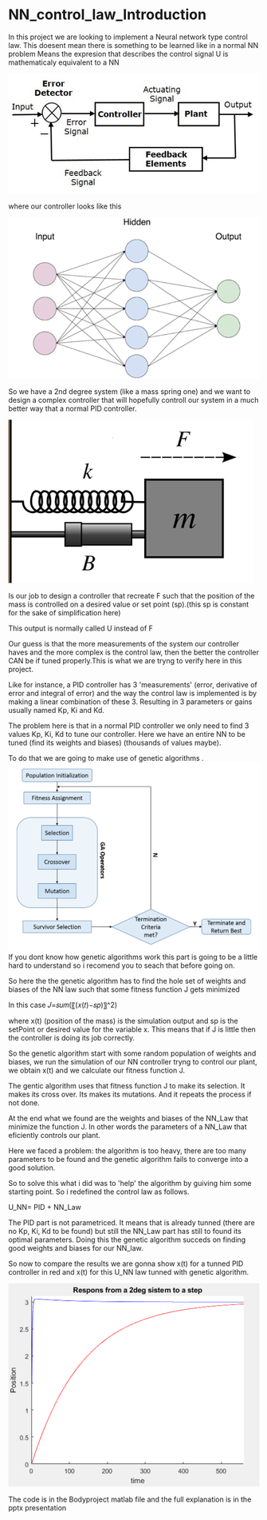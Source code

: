 # NN_control_law_Introduction


In this project we are looking to implement a Neural network type control law.
This doesent mean there is something to be learned like in a normal NN problem 
Means the expresion that describes the control signal U is mathematicaly equivalent to a NN


![](closed_loop.jpg)

where our controller looks like this

![](1_f9XlMlruW7TMF3EHbPDfYg.png)

So we have a 2nd degree system (like a mass spring one) and we want to design a complex controller that will
hopefully controll our system in a much better way that a normal PID controller.

![](Imagen1.png)

Is our job to design a controller that recreate F such that the position of the mass is controlled on a desired value or set point (sp).(this sp is constant for the sake of simplification here)

This output is normally called U instead of F 


Our guess is that the more measurements of the system our controller haves and the more complex is the control law, then the better the controller CAN be if tuned properly.This is what we are tryng to verify here in this project.

Like for instance, a PID controller has 3 'measurements' (error, derivative of error and integral of error) and the way the control law is implemented is by making a linear combination of these 3. Resulting in 3 parameters or gains usually named  Kp, Ki and Kd.

The problem here is that in a normal PID controller  we only need to find 3 values Kp, Ki, Kd to tune our controller. 
Here we have an entire NN to be tuned (find its weights and biases) (thousands of values maybe).



To do that we are going to make use of genetic algorithms .
![](Imagen3.png)
If you dont know how genetic algorithms work this part is going to be a little hard to understand so i recomend you to seach that before going on. 


So here the the genetic algorithm has to find the hole set of weights and biases of the NN law such that some fitness function J gets minimized 

In this case   𝐽=𝑠𝑢𝑚(〖(𝑥(𝑡)−𝑠𝑝)〗^2)

where x(t) (position of the mass) is the simulation output and sp is the setPoint or desired value for the variable x.
This means that if J is little then the controller is doing its job correctly.


So the genetic algorithm start with some random population of weights and biases, we run the simulation of our NN controller tryng to control our plant, we obtain x(t) and we calculate our fitness function J.

The gentic algorithm uses that fitness function J to make its selection.
It makes its cross over.
Its makes its mutations.
And it repeats the process if not done.

At the end what we found are the weights and biases of the NN_Law that minimize the function J. In other words the parameters of a NN_Law that eficiently controls our plant. 

Here we faced a problem: the algorithm is too heavy, there are too many parameters to be found and the genetic algorithm fails to converge into a good solution. 

So to solve this what i did was to 'help' the algorithm by guiving him some starting point. So i redefined the control law as follows.



U_NN= PID + NN_Law

The PID part is not parametriced. It means that is already tunned (there are no Kp, Ki, Kd to be found) but still the NN_Law part has still to found its optimal parameters.
Doing this the genetic algorithm succeds on finding good weights and biases for our NN_law.

So now to compare the results we are gonna show x(t) for a tunned PID controller in red and x(t) for this U_NN law tunned with genetic algorithm.

![](Imagen2.png)







The code is in the Bodyproject matlab file and the full explanation is in the pptx presentation

 
